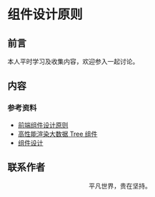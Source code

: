 # 组件设计原则

## 前言

本人平时学习及收集内容，欢迎参入一起讨论。

## 内容

### 参考资料

- [前端组件设计原则](https://mp.weixin.qq.com/s/ofmfQFAVlTCvKFnZ6A-0_Q)
- [高性能渲染大数据 Tree 组件](https://segmentfault.com/a/1190000021228976)
- [组件设计](https://mp.weixin.qq.com/s/k_CiluFoDTx6IlR6Wq7K8g)

## 联系作者

<div align="center">
    <p>
        平凡世界，贵在坚持。
    </p>
    <img :src="$withBase('/about/contact.png')" />
</div>
